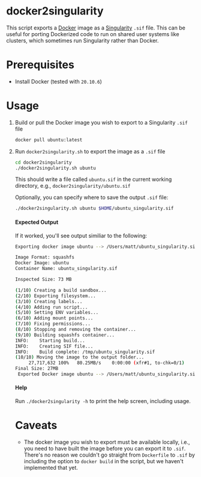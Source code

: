 # docker2singularity
This script exports a [Docker](https://www.docker.com/) image as a [Singularity](https://sylabs.io/singularity/) `.sif` file. This can be useful for porting Dockerized code to run on shared user systems like clusters, which sometimes run Singularity rather than Docker.

# Prerequisites
- Install Docker (tested with `20.10.6`)

# Usage
1. Build or pull the Docker image you wish to export to a Singularity `.sif` file

	```bash
	docker pull ubuntu:latest
	```

2. Run `docker2singularity.sh` to export the image as a `.sif` file
	
	```bash
	cd docker2singularity
	./docker2singularity.sh ubuntu
	```
	
	This should write a file called `ubuntu.sif` in the current working directory, e.g., `docker2singularity/ubuntu.sif`
	
	Optionally, you can specify where to save the output `.sif` file:
	
	```bash
	./docker2singularity.sh ubuntu $HOME/ubuntu_singularity.sif
	```
	#### Expected Output
	If it worked, you'll see output similiar to the following:
	
	```bash
	Exporting docker image ubuntu --> /Users/matt/ubuntu_singularity.sif 
	
	Image Format: squashfs
	Docker Image: ubuntu
	Container Name: ubuntu_singularity.sif
	
	Inspected Size: 73 MB
	
	(1/10) Creating a build sandbox...
	(2/10) Exporting filesystem...
	(3/10) Creating labels...
	(4/10) Adding run script...
	(5/10) Setting ENV variables...
	(6/10) Adding mount points...
	(7/10) Fixing permissions...
	(8/10) Stopping and removing the container...
	(9/10) Building squashfs container...
	INFO:    Starting build...
	INFO:    Creating SIF file...
	INFO:    Build complete: /tmp/ubuntu_singularity.sif
	(10/10) Moving the image to the output folder...
	     27,717,632 100%   80.25MB/s    0:00:00 (xfr#1, to-chk=0/1)
	Final Size: 27MB
	 Exported Docker image ubuntu --> /Users/matt/ubuntu_singularity.sif 

	```
	
	#### Help
	Run `./docker2singularity -h` to print the help screen, including usage.
	
	# Caveats
	-  The docker image you wish to export must be available locally, i.e., you need to have built the image before you can export it to `.sif`. There's no reason we couldn't go straight from `Dockerfile` to `.sif` by including the option to `docker build` in the script, but we haven't implemented that yet.
	
